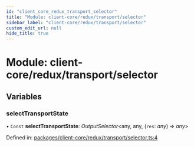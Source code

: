 ```yaml
---
id: "client_core_redux_transport_selector"
title: "Module: client-core/redux/transport/selector"
sidebar_label: "client-core/redux/transport/selector"
custom_edit_url: null
hide_title: true
---
```


# Module: client-core/redux/transport/selector

## Variables

### selectTransportState

• `Const` **selectTransportState**: *OutputSelector*<any, any, (`res`: *any*) => *any*\>

Defined in: [packages/client-core/redux/transport/selector.ts:4](https://github.com/xr3ngine/xr3ngine/blob/9d253dc38/packages/client-core/redux/transport/selector.ts#L4)

